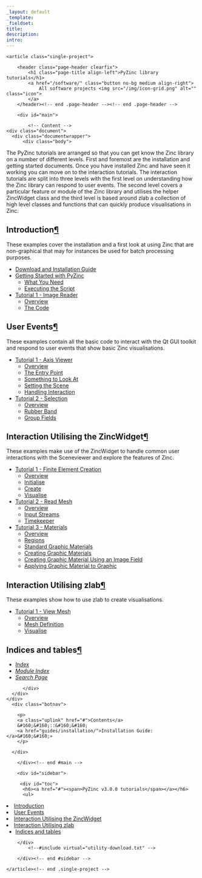 ```yaml
---
_layout: default
_template: 
_fieldset: 
title: 
description:
intro:
---
```



<!--#include virtual="/inc/header-software.txt" -->

<section id="content" class="container clearfix">

	<article class="single-project">

		<header class="page-header clearfix">
			<h1 class="page-title align-left">PyZinc library tutorials</h1>		
			<a href="/software/" class="button no-bg medium align-right">
				All software projects <img src="/img/icon-grid.png" alt="" class="icon">
			</a>			
		</header><!-- end .page-header --><!-- end .page-header -->

		<div id="main">
		
			<!-- Content -->
    <div class="document">
      <div class="documentwrapper">
          <div class="body">
            
  <p>The PyZinc tutorials are arranged so that you can get know the Zinc library on a number of different levels.  First and foremost are the installation and
getting started documents.  Once you have installed Zinc and have seen it working you can move on to the interaction tutorials.  The interaction tutorials
are split into three levels with the first level on understanding how the Zinc library can respond to user events.  The second level covers a particular feature
or module of the Zinc library and utilises the helper ZincWidget class and the third level is based around zlab a collection of high level classes and functions
that can quickly produce visualisations in Zinc.</p>
<div class="section" id="introduction">
<h1>Introduction<a class="headerlink" href="#introduction" title="Permalink to this headline">¶</a></h1>
<p>These examples cover the installation and a first look at using Zinc that are non-graphical
that may for instances be used for batch processing purposes.</p>
<div class="toctree-wrapper compound">
<ul>
<li class="toctree-l1"><a class="reference internal" href="../../download">Download and Installation Guide</a><ul>
</ul>
</li>
<li class="toctree-l1"><a class="reference internal" href="guides/getting-started/">Getting Started with PyZinc</a><ul>
<li class="toctree-l2"><a class="reference internal" href="guides/getting-started/#what-you-need">What You Need</a></li>
<li class="toctree-l2"><a class="reference internal" href="guides/getting-started/#executing-the-script">Executing the Script</a></li>
</ul>
</li>
<li class="toctree-l1"><a class="reference internal" href="image_reader/tutorial/">Tutorial 1 - Image Reader</a><ul>
<li class="toctree-l2"><a class="reference internal" href="image_reader/tutorial/#overview">Overview</a></li>
<li class="toctree-l2"><a class="reference internal" href="image_reader/tutorial/#the-code">The Code</a></li>
</ul>
</li>
</ul>
</div>
</div>
<div class="section" id="user-events">
<h1>User Events<a class="headerlink" href="#user-events" title="Permalink to this headline">¶</a></h1>
<p>These examples contain all the basic code to interact with the Qt GUI toolkit
and respond to user events that show basic Zinc visualisations.</p>
<div class="toctree-wrapper compound">
<ul>
<li class="toctree-l1"><a class="reference internal" href="axis_viewer/tutorial/">Tutorial 1 - Axis Viewer</a><ul>
<li class="toctree-l2"><a class="reference internal" href="axis_viewer/tutorial/#overview">Overview</a></li>
<li class="toctree-l2"><a class="reference internal" href="axis_viewer/tutorial/#the-entry-point">The Entry Point</a></li>
<li class="toctree-l2"><a class="reference internal" href="axis_viewer/tutorial/#something-to-look-at">Something to Look At</a></li>
<li class="toctree-l2"><a class="reference internal" href="axis_viewer/tutorial/#setting-the-scene">Setting the Scene</a></li>
<li class="toctree-l2"><a class="reference internal" href="axis_viewer/tutorial/#handling-interaction">Handling Interaction</a></li>
</ul>
</li>
<li class="toctree-l1"><a class="reference internal" href="selection/tutorial/">Tutorial 2 - Selection</a><ul>
<li class="toctree-l2"><a class="reference internal" href="selection/tutorial/#overview">Overview</a></li>
<li class="toctree-l2"><a class="reference internal" href="selection/tutorial/#rubber-band">Rubber Band</a></li>
<li class="toctree-l2"><a class="reference internal" href="selection/tutorial/#group-fields">Group Fields</a></li>
</ul>
</li>
</ul>
</div>
</div>
<div class="section" id="interaction-utilising-the-zincwidget">
<h1>Interaction Utilising the ZincWidget<a class="headerlink" href="#interaction-utilising-the-zincwidget" title="Permalink to this headline">¶</a></h1>
<p>These examples make use of the ZincWidget to handle common user interactions with the Sceneviewer and
explore the features of Zinc.</p>
<div class="toctree-wrapper compound">
<ul>
<li class="toctree-l1"><a class="reference internal" href="finite_element_creation/tutorial/">Tutorial 1 - Finite Element Creation</a><ul>
<li class="toctree-l2"><a class="reference internal" href="finite_element_creation/tutorial/#overview">Overview</a></li>
<li class="toctree-l2"><a class="reference internal" href="finite_element_creation/tutorial/#initialise">Initialise</a></li>
<li class="toctree-l2"><a class="reference internal" href="finite_element_creation/tutorial/#create">Create</a></li>
<li class="toctree-l2"><a class="reference internal" href="finite_element_creation/tutorial/#visualise">Visualise</a></li>
</ul>
</li>
<li class="toctree-l1"><a class="reference internal" href="read_mesh/tutorial/">Tutorial 2 - Read Mesh</a><ul>
<li class="toctree-l2"><a class="reference internal" href="read_mesh/tutorial/#overview">Overview</a></li>
<li class="toctree-l2"><a class="reference internal" href="read_mesh/tutorial/#input-streams">Input Streams</a></li>
<li class="toctree-l2"><a class="reference internal" href="read_mesh/tutorial/#timekeeper">Timekeeper</a></li>
</ul>
</li>
<li class="toctree-l1"><a class="reference internal" href="materials/tutorial/">Tutorial 3 - Materials</a><ul>
<li class="toctree-l2"><a class="reference internal" href="materials/tutorial/#overview">Overview</a></li>
<li class="toctree-l2"><a class="reference internal" href="materials/tutorial/#regions">Regions</a></li>
<li class="toctree-l2"><a class="reference internal" href="materials/tutorial/#standard-graphic-materials">Standard Graphic Materials</a></li>
<li class="toctree-l2"><a class="reference internal" href="materials/tutorial/#creating-graphic-materials">Creating Graphic Materials</a></li>
<li class="toctree-l2"><a class="reference internal" href="materials/tutorial/#creating-graphic-material-using-an-image-field">Creating Graphic Material Using an Image Field</a></li>
<li class="toctree-l2"><a class="reference internal" href="materials/tutorial/#applying-graphic-material-to-graphic">Applying Graphic Material to Graphic</a></li>
</ul>
</li>
</ul>
</div>
</div>
<div class="section" id="interaction-utilising-zlab">
<h1>Interaction Utilising zlab<a class="headerlink" href="#interaction-utilising-zlab" title="Permalink to this headline">¶</a></h1>
<p>These examples show how to use zlab to create visualisations.</p>
<div class="toctree-wrapper compound">
<ul>
<li class="toctree-l1"><a class="reference internal" href="view_mesh/tutorial/">Tutorial 1 - View Mesh</a><ul>
<li class="toctree-l2"><a class="reference internal" href="view_mesh/tutorial/#overview">Overview</a></li>
<li class="toctree-l2"><a class="reference internal" href="view_mesh/tutorial/#mesh-definition">Mesh Definition</a></li>
<li class="toctree-l2"><a class="reference internal" href="view_mesh/tutorial/#visualise">Visualise</a></li>
</ul>
</li>
</ul>
</div>
<div class="section" id="indices-and-tables">
<h2>Indices and tables<a class="headerlink" href="#indices-and-tables" title="Permalink to this headline">¶</a></h2>
<ul class="simple">
<li><a class="reference internal" href="genindex/"><em>Index</em></a></li>
<li><a class="reference internal" href="py-modindex/"><em>Module Index</em></a></li>
<li><a class="reference internal" href="search/"><em>Search Page</em></a></li>
</ul>
</div>
</div>


          </div>
      </div>
    </div>
      <div class="botnav">
      
        <p>
        <a class="uplink" href="#">Contents</a>
        &#160;&#160;::&#160;&#160;
        <a href="guides/installation/">Installation Guide:</a>&#160;&#160;»
        </p>

      </div>
            
		</div><!-- end #main -->

		<div id="sidebar">
<!--#include virtual="/software/zinclibrary/utility-peer-nav.txt" -->    
         <div id="toc">
          <h6><a href="#"><span>PyZinc v3.0.0 tutorials</span></a></h6>
          <ul>
<li><a class="reference internal" href="#">Introduction</a></li>
<li><a class="reference internal" href="#user-events">User Events</a></li>
<li><a class="reference internal" href="#interaction-utilising-the-zincwidget">Interaction Utilising the ZincWidget</a></li>
<li><a class="reference internal" href="#interaction-utilising-zlab">Interaction Utilising zlab</a><ul>
<li><a class="reference internal" href="#indices-and-tables">Indices and tables</a></li>
</ul>
</li>
</ul>

        </div>
            <!--#include virtual="utility-download.txt" -->

		</div><!-- end #sidebar -->
		
	</article><!-- end .single-project -->
	
</section><!-- end #content -->

<!--#include virtual="/inc/footer.txt" -->
